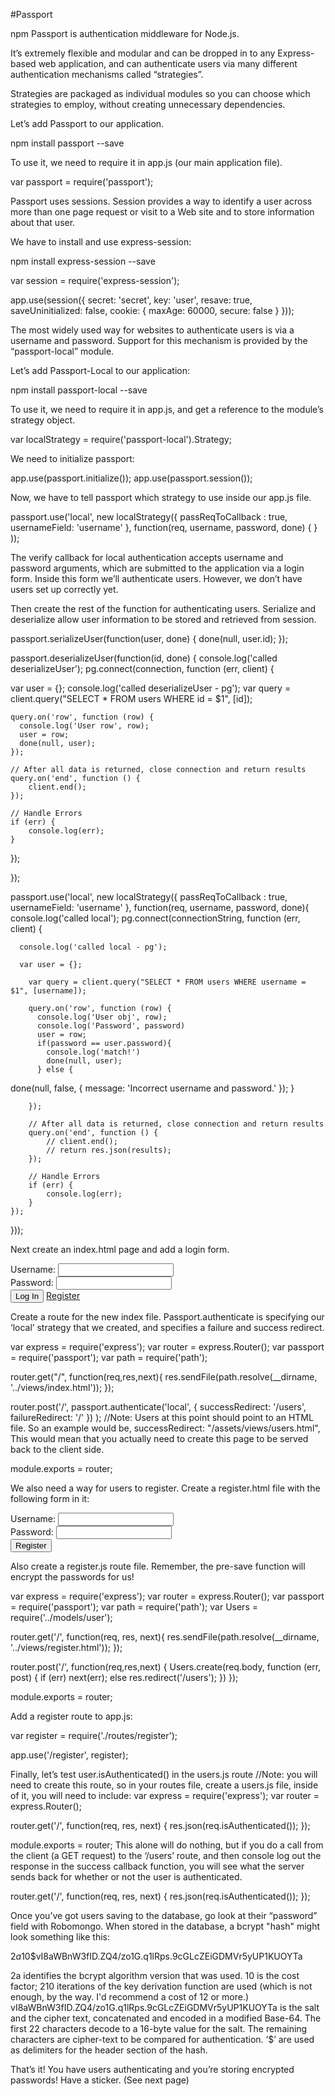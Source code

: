 #Passport

npm Passport is authentication middleware for Node.js. 

It’s extremely flexible and modular and can be dropped in to any Express-based web application, and can authenticate users via many different authentication mechanisms called “strategies”.

Strategies are packaged as individual modules so you can choose which strategies to employ, without creating unnecessary dependencies.

Let’s add Passport to our application.

npm install passport --save

To use it, we need to require it in app.js (our main application file).

var passport = require('passport');

Passport uses sessions. Session provides a way to identify a user across more than one page request or visit to a Web site and to store information about that user. 

We have to install and use  express-session:

npm install express-session --save

var session = require('express-session');

app.use(session({
   secret: 'secret',
   key: 'user',
   resave: true,
   saveUninitialized: false,
   cookie: { maxAge: 60000, secure: false }
}));

The most widely used way for websites to authenticate users is via a username and password. Support for this mechanism is provided by the “passport-local” module.

Let’s add Passport-Local to our application:

npm install passport-local --save

To use it, we need to require it in app.js, and get a reference to the module’s strategy object.

var localStrategy = require('passport-local').Strategy;

We need to initialize passport:

app.use(passport.initialize());
app.use(passport.session());

Now, we have to tell passport which strategy to use inside our app.js file. 

passport.use('local', new localStrategy({ passReqToCallback : true, usernameField: 'username' },
   function(req, username, password, done) {
   }
));


The verify callback for local authentication accepts username and password arguments, which are submitted to the application via a login form. Inside this form we’ll authenticate users. However, we don’t have users set up correctly yet.

Then create the rest of the function for authenticating users. Serialize and deserialize allow user information to be stored and retrieved from session.

passport.serializeUser(function(user, done) {
   done(null, user.id);
});

passport.deserializeUser(function(id, done) {
console.log('called deserializeUser');
pg.connect(connection, function (err, client) {

  var user = {};
  console.log('called deserializeUser - pg');
    var query = client.query("SELECT * FROM users WHERE id = $1", [id]);

    query.on('row', function (row) {
      console.log('User row', row);
      user = row;
      done(null, user);
    });

    // After all data is returned, close connection and return results
    query.on('end', function () {
        client.end();
    });

    // Handle Errors
    if (err) {
        console.log(err);
    }
});

});

passport.use('local', new localStrategy({
       passReqToCallback : true,
       usernameField: 'username'
   },
function(req, username, password, done){
  console.log('called local');
    pg.connect(connectionString, function (err, client) {
      
      console.log('called local - pg');

      var user = {};

        var query = client.query("SELECT * FROM users WHERE username = $1", [username]);

        query.on('row', function (row) {
          console.log('User obj', row);
          console.log('Password', password)
          user = row;
          if(password == user.password){
            console.log('match!')
            done(null, user);
          } else {
 done(null, false, { message: 'Incorrect username and password.' });
          }
          
        });

        // After all data is returned, close connection and return results
        query.on('end', function () {
            // client.end();
            // return res.json(results);
        });

        // Handle Errors
        if (err) {
            console.log(err);
        }
    });

}));

Next create an index.html page and add a login form.

<form action="/" method="post">
   <div>
       <label for="username">Username:</label>
       <input type="text" name="username" id="username"/>
   </div>
   <div>
       <label for="password">Password:</label>
       <input type="password" name="password" id="password"/>
   </div>
   <div>
       <input type="submit" value="Log In"/>
       <a href="/register">Register</a>
   </div>
</form>

Create a route for the new index file. Passport.authenticate is specifying our ‘local’ strategy that we created, and specifies a failure and success redirect.

var express = require('express');
var router = express.Router();
var passport = require('passport');
var path = require('path');

router.get("/", function(req,res,next){
   res.sendFile(path.resolve(__dirname, '../views/index.html'));
});

router.post('/',
   passport.authenticate('local', {
       successRedirect: '/users',
       failureRedirect: '/'
   })
);
//Note: Users at this point should point to an HTML file. So an example would be, 
successRedirect: "/assets/views/users.html",
This would mean that you actually need to create this page to be served back to the client side.

module.exports = router;

We also need a way for users to register. Create a register.html file with the following form in it:

<form action="/register" method="post">
   <div>
       <label for="username">Username:</label>
       <input type="text" name="username" id="username"/>
   </div>
   <div>
       <label for="password">Password:</label>
       <input type="password" name="password" id="password"/>
   </div>
   <div>
       <input type="submit" value="Register"/>
   </div>
</form>

Also create a register.js route file. Remember, the pre-save function will encrypt the passwords for us!

var express = require('express');
var router = express.Router();
var passport = require('passport');
var path = require('path');
var Users = require('../models/user');

router.get('/', function(req, res, next){
   res.sendFile(path.resolve(__dirname, '../views/register.html'));
});

router.post('/', function(req,res,next) {
   Users.create(req.body, function (err, post) {
       if (err)
           next(err);
       else
           res.redirect('/users');
   })
});

module.exports = router;

Add a register route to app.js:

var register = require('./routes/register');

app.use('/register', register);

Finally, let’s test user.isAuthenticated() in the users.js route
//Note: you will need to create this route, so in your routes file, create a users.js file, inside of it, you will need to include:
var express = require('express');
var router = express.Router();

router.get('/', function(req, res, next) {
   res.json(req.isAuthenticated());
});

module.exports = router;
This alone will do nothing, but if you do a call from the client (a GET request) to the ‘/users’ route, and then console log out the response in the success callback function, you will see what the server sends back for whether or not the user is authenticated. 

router.get('/', function(req, res, next) {
 res.json(req.isAuthenticated());
});

Once you’ve got users saving to the database, go look at their “password” field with Robomongo. When stored in the database, a bcrypt "hash" might look something like this:

$2a$10$vI8aWBnW3fID.ZQ4/zo1G.q1lRps.9cGLcZEiGDMVr5yUP1KUOYTa

2a identifies the bcrypt algorithm version that was used.
10 is the cost factor; 210 iterations of the key derivation function are used (which is not enough, by the way. I'd recommend a cost of 12 or more.)
vI8aWBnW3fID.ZQ4/zo1G.q1lRps.9cGLcZEiGDMVr5yUP1KUOYTa is the salt and the cipher text, concatenated and encoded in a modified Base-64. The first 22 characters decode to a 16-byte value for the salt. The remaining characters are cipher-text to be compared for authentication.
‘$’ are used as delimiters for the header section of the hash.

That’s it! You have users authenticating and you’re storing encrypted passwords! Have a sticker. (See next page)


